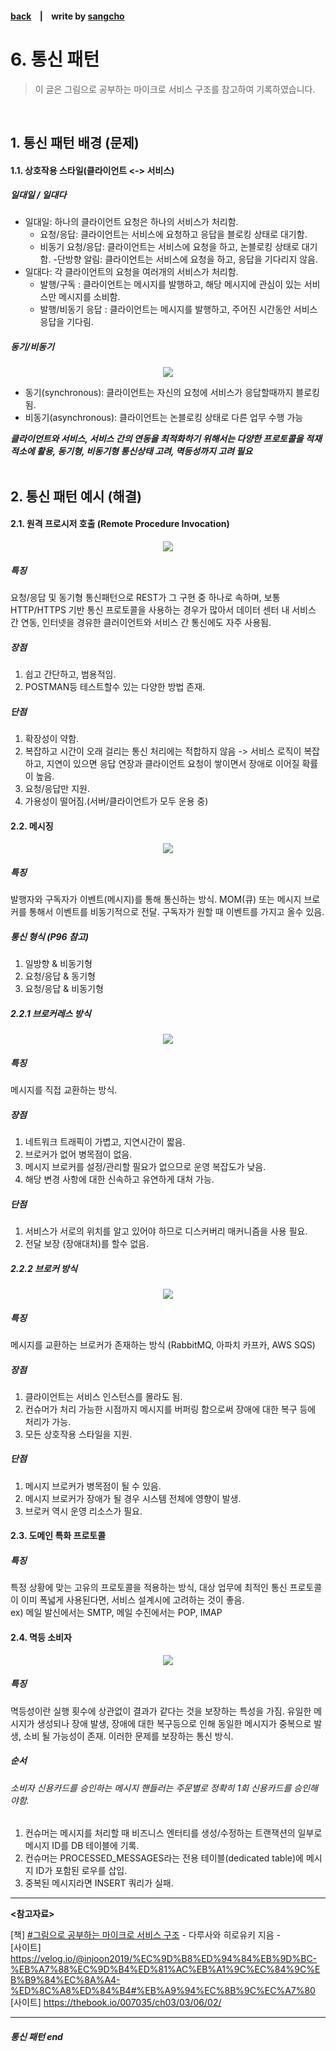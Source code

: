 #### [back](../../README.md) &nbsp;&nbsp; | &nbsp;&nbsp; write by [sangcho][sangcho]

# 6. 통신 패턴

> 이 글은 그림으로 공부하는 마이크로 서비스 구조를 참고하여 기록하였습니다.

<br>

## 1. 통신 패턴 배경 (문제)

#### 1.1. 상호작용 스타일(클라이언트 <-> 서비스)

##### 일대일 / 일대다

- 일대일: 하나의 클라이언트 요청은 하나의 서비스가 처리함.
    - 요청/응답: 클라이언트는 서비스에 요청하고 응답을 블로킹 상태로 대기함.
    - 비동기 요청/응답: 클라이언트는 서비스에 요청을 하고, 논블로킹 상태로 대기함.
    -단방향 알림: 클라이언트는 서비스에 요청을 하고, 응답을 기다리지 않음.
- 일대다: 각 클라이언트의 요청을 여러개의 서비스가 처리함.
    - 발행/구독 : 클라이언트는 메시지를 발행하고, 해당 메시지에 관심이 있는 서비스만 메시지를 소비함.
    - 발행/비동기 응답 : 클라이언트는 메시지를 발행하고, 주어진 시간동안 서비스 응답을 기다림.

##### 동기/비동기

<p align="center" style="width: 500px; margin: 0 auto">
    <img src="../../images/04.마이크로서비스패턴/connect1.png">
</p>

- 동기(synchronous): 클라이언트는 자신의 요청에 서비스가 응답할때까지 블로킹 됨. 
- 비동기(asynchronous): 클라이언트는 논블로킹 상태로 다른 업무 수행 가능

***클라이언트와 서비스, 서비스 간의 연동을 최적화하기 위해서는 다양한 프로토콜을 적재적소에 활용, 동기형, 비동기형 통신상태 고려, 멱등성까지 고려 필요***  
<br/>

## 2. 통신 패턴 예시 (해결)

#### 2.1. 원격 프로시저 호출 (Remote Procedure Invocation)

<p align="center" style="width: 500px; margin: 0 auto">
    <img src="../../images/04.마이크로서비스패턴/connect2.jpeg">
</p>

##### 특징
요청/응답 및 동기형 통신패턴으로 REST가 그 구현 중 하나로 속하며, 보통 HTTP/HTTPS 기반 통신 프로토콜을 사용하는 경우가 많아서 데이터 센터 내 서비스 간 연동, 인터넷을 경유한 클러이언트와 서비스 간 통신에도 자주 사용됨.

##### 장점
1. 쉽고 간단하고, 범용적임.
2. POSTMAN등 테스트할수 있는 다양한 방법 존재.

##### 단점
1. 확장성이 약함.
2. 복잡하고 시간이 오래 걸리는 통신 처리에는 적합하지 않음 -> 서비스 로직이 복잡하고, 지연이 있으면 응답 연장과 클라이언트 요청이 쌓이면서 장애로 이어질 확률이 높음.
3. 요청/응답만 지원.
4. 가용성이 떨어짐.(서버/클라이언트가 모두 운용 중)

#### 2.2. 메시징

<p align="center" style="width: 500px; margin: 0 auto">
    <img src="../../images/04.마이크로서비스패턴/connect3.png">
</p>

##### 특징
발행자와 구독자가 이벤트(메시지)를 통해 통신하는 방식. MOM(큐) 또는 메시지 브로커를 통해서 이벤트를 비동기적으로 전달. 구독자가 원할 때 이벤트를 가지고 올수 있음.

##### 통신 형식 (P96 참고)

1. 일방향 & 비동기형
2. 요청/응답 & 동기형
3. 요청/응답 & 비동기형

##### 2.2.1 브로커레스 방식

<p align="center" style="width: 300px; margin: 0 auto">
    <img src="../../images/04.마이크로서비스패턴/connect4.png">
</p>

##### 특징
메시지를 직접 교환하는 방식.

##### 장점
1. 네트워크 트래픽이 가볍고, 지연시간이 짧음.
2. 브로커가 없어 병목점이 없음.
3. 메시지 브로커를 설정/관리할 필요가 없으므로 운영 복잡도가 낮음.
4. 해당 변경 사항에 대한 신속하고 유연하게 대처 가능.


##### 단점
1. 서비스가 서로의 위치를 알고 있어야 하므로 디스커버리 매커니즘을 사용 필요.
2. 전달 보장 (장애대처)를 할수 없음.

##### 2.2.2 브로커 방식

<p align="center" style="width: 300px; margin: 0 auto">
    <img src="../../images/04.마이크로서비스패턴/connect5.png">
</p>

##### 특징
메시지를 교환하는 브로커가 존재하는 방식 (RabbitMQ, 아파치 카프카, AWS SQS) 

##### 장점
1. 클라이언트는 서비스 인스턴스를 몰라도 됨.
2. 컨슈머가 처리 가능한 시점까지 메시지를 버퍼링 함으로써 장애에 대한 복구 등에 처리가 가능.
3. 모든 상호작용 스타일을 지원.

##### 단점
1. 메시지 브로커가 병목점이 될 수 있음.
2. 메시지 브로커가 장애가 될 경우 시스템 전체에 영향이 발생.
3. 브로커 역시 운영 리소스가 필요.

#### 2.3. 도메인 특화 프로토콜

##### 특징
특정 상황에 맞는 고유의 프로토콜을 적용하는 방식, 대상 업무에 최적인 통신 프로토콜이 이미 폭넓게 사용된다면, 서비스 설계시에 고려하는 것이 좋음.  
ex) 메일 발신에서는 SMTP, 메일 수진에서는 POP, IMAP

#### 2.4. 멱등 소비자

<p align="center" style="width: 500px; margin: 0 auto">
    <img src="../../images/04.마이크로서비스패턴/connect6.jpeg">
</p>

##### 특징
멱등성이란 실행 횟수에 상관없이 결과가 같다는 것을 보장하는 특성을 가짐. 유일한 메시지가 생성되나 장애 발생, 장애에 대한 복구등으로 인해 동일한 메시지가 중복으로 발생, 소비 될 가능성이 존재. 이러한 문제를 보장하는 통신 방식.

##### 순서
###### 소비자 신용카드를 승인하는 메시지 핸들러는 주문별로 정확히 1회 신용카드를 승인해야함.

1. 컨슈머는 메시지를 처리할 때 비즈니스 엔터티를 생성/수정하는 트랜잭션의 일부로 메시지 ID를 DB 테이블에 기록.
2. 컨슈머는 PROCESSED_MESSAGES라는 전용 테이블(dedicated table)에 메시지 ID가 포함된 로우를 삽입.
3. 중복된 메시지라면 INSERT 쿼리가 실패.

---

<strong><참고자료></strong>

[책] [#그림으로 공부하는 마이크로 서비스 구조][그림으로공부하는마이크로서비스구조] - 다루사와 히로유키 지음 -  
[사이트] <https://velog.io/@injoon2019/%EC%9D%B8%ED%94%84%EB%9D%BC-%EB%A7%88%EC%9D%B4%ED%81%AC%EB%A1%9C%EC%84%9C%EB%B9%84%EC%8A%A4-%ED%8C%A8%ED%84%B4#%EB%A9%94%EC%8B%9C%EC%A7%80>  
[사이트] <https://thebook.io/007035/ch03/03/06/02/>  

---

##### 통신 패턴 end

[그림으로공부하는마이크로서비스구조]: http://www.yes24.com/Product/Goods/111090165?pid=123487&cosemkid=go16600967225125417&gclid=CjwKCAiAmuKbBhA2EiwAxQnt7wiLm4muh4dSpMTm6uRoMe1c8NRvwC6LLp_gwg6L5Mo9trXbgCwm7BoCbqoQAvD_BwE
[sangcho]: https://github.com/SangchoKim
[taeHyen]: https://github.com/rlaxogus0517
[sangkyeng]: https://github.com/sksk713
